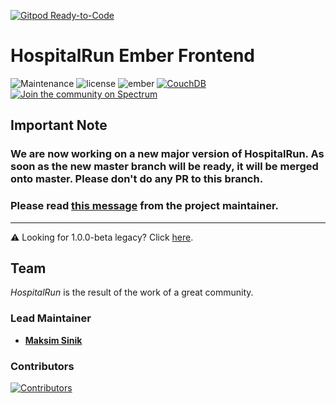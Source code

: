 [![Gitpod Ready-to-Code](https://img.shields.io/badge/Gitpod-Ready--to--Code-blue?logo=gitpod)](https://gitpod.io/#https://github.com/HospitalRun/hospitalrun-frontend) 

# HospitalRun Ember Frontend

![Maintenance](https://img.shields.io/maintenance/no/2018) ![license](https://img.shields.io/badge/license-GPLv3-green) ![ember](https://img.shields.io/badge/framework-ember-orange) [![CouchDB](https://img.shields.io/badge/couchdb-1.x-green.svg)](http://couchdb.apache.org/) [![Join the community on Spectrum](https://withspectrum.github.io/badge/badge.svg)](https://spectrum.chat/hospitalrun) 

## Important Note

### We are now working on a new major version of HospitalRun. As soon as the new master branch will be ready, it will be merged onto master. Please don't do any PR to this branch.

### Please read [this message](https://twitter.com/HospitalRun/status/1159428978790338561) from the project maintainer.

<hr />

:warning: Looking for 1.0.0-beta legacy? Click [here](https://github.com/HospitalRun/hospitalrun-frontend/blob/1.0.0-beta/INSTALLATION_GUIDE.md).

## Team

_HospitalRun_ is the result of the work of a great community.

### Lead Maintainer

- [**Maksim Sinik**](https://github.com/fox1t)

### Contributors

[![Contributors](https://opencollective.com/hospitalrun/contributors.svg?width=960&button=false)](https://github.com/HospitalRun/hospitalrun-frontend/graphs/contributors)
